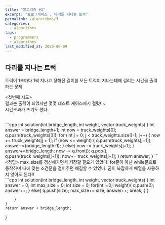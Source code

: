 ```yaml
---
title: "알고리즘 #3"
excerpt: "프로그래머스 ; 다리를 지나는 트럭"
permalink: /algorithms/3
categories:
  - algorithms
tags:
  - programmers
  - algorithms
last_modified_at: 2020-06-09
---
```

## 다리를 지나는 트럭  
트럭이 1초마다 1씩 지나고 정해진 길이를 모든 트럭이 지나는데에 걸리는 시간을 출력하는 문제 

<첫번째 시도>  
결과는 출력이 되었지만 몇몇 테스트 케이스에서 걸렸다.  
시간초과가 뜨기도 했다.  

<br>
```cpp  
int solution(int bridge_length, int weight, vector<int> truck_weights) {
    int answer = bridge_length+1;
    int now = truck_weights[0];        
    q.push(truck_weights[0]);
    for (int j = 0; j < truck_weights.size()-1; j++) {
        now += truck_weights[j + 1];
        if (now <= weight) {
            q.push(truck_weights[j+1]);
            answer-=(bridge_length-1);
        }
        else{
            now -= truck_weights[j+1];
        }
        answer+=bridge_length;
        now -= q.front();
        q.pop();
        q.push(truck_weights[j+1]);
        now+= truck_weights[j+1];
    }
    return answer;
}
```  
<br>
<정답>  
max_size를 갱신해가면서 저장할 필요가 있었다.  
for문이 아닌 while문으로 동작하며 때에 맞는 조건문을 걸어주면 해결할 수 있었다.  
굳이 복잡하게 배열을 사용하지 않아도 된다!!  
<br>
```cpp  
int solution(int bridge_length, int weight, vector<int> truck_weights) {
    int answer = 0;
    int max_size = 0;
    int size = 0;
    for(int i=0;i<truck_weights.size();i++){
        size = truck_weights[i];
        while(1){
            if(q.empty()){
                q.push(size);
                max_size+=size;
                answer++;
                break;
            } else if (q.size() == bridge_length){
                max_size-=q.front();
                q.pop();
            } else {
                if(size+max_size > weight){
                    q.push(0);
                    answer++;
                } else{
                    q.push(size);
                    max_size+= size;
                    answer++;
                    break;
                }
            }

        }
    }
    return answer + bridge_length;
}
```
